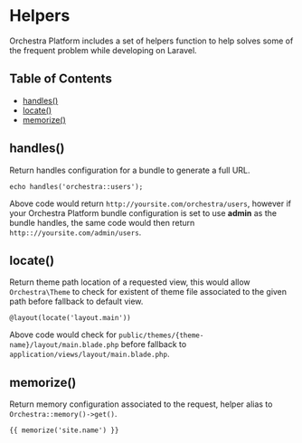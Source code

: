 # Helpers

Orchestra Platform includes a set of helpers function to help solves some of the frequent problem while developing on Laravel.

## Table of Contents
- [handles()](#handles)
- [locate()](#locate)
- [memorize()](#memorize)

<a name="handles"></a>
## handles()

Return handles configuration for a bundle to generate a full URL.

	echo handles('orchestra::users');

Above code would return `http://yoursite.com/orchestra/users`, however if your Orchestra Platform bundle configuration is set to use **admin** as the bundle handles, the same code would then return `http:://yoursite.com/admin/users`.

<a name="locate"></a>
## locate()

Return theme path location of a requested view, this would allow `Orchestra\Theme` to check for existent of theme file associated to the given path before fallback to default view.

	@layout(locate('layout.main'))

Above code would check for `public/themes/{theme-name}/layout/main.blade.php` before fallback to 
`application/views/layout/main.blade.php`.

<a name="memorize"></a>
## memorize()

Return memory configuration associated to the request, helper alias to `Orchestra::memory()->get()`.

	{{ memorize('site.name') }}
